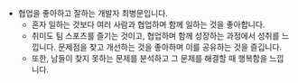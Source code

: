 - 협업을 좋아하고 잘하는 개발자 최병문입니다.
  - 혼자 일하는 것보다 여러 사람과 협업하며 함께 일하는 것을 좋아합니다.
  - 취미도 팀 스포츠를 즐기는 것이고, 협업하며 함께 성장하는 과정에서 성취를 느낍니다. 문제점을 찾고 개선하는 것을 좋아하며 이를 공유하는 것을 즐깁니다.
  - 또한, 남들이 찾지 못하는 문제를 분석하고 그 문제를 해결할 때 행복함을 느낍니다.